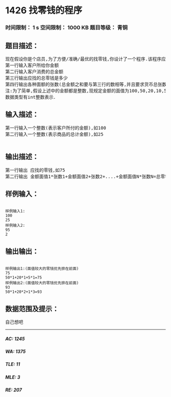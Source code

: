 # 1426 找零钱的程序   
### 时间限制： 1 s     空间限制： 1000 KB     题目等级： 青铜  
## 题目描述：  

<pre>
现在假设你是个店员,为了方便/准确/最优的找零钱,你设计了一个程序.该程序应该实现如下功能:
第一行输入客户所给你金额
第二行输入客户消费的总金额
第三行输出应找的总零钱是多少
第四行输出各种面额的张数(总金额之和要与第三行的数相等,并且要求货币总张数是最少的方案输出)
注:为了简单,假设上述中的金额都是整数,现规定金额的面值为100,50,20,10,5,1元.并且假定客户的金额总是大于所需支付的总金额.
数据类型有int整数表示．
</pre>
  
  
## 输入描述：  

<pre>
第一行输入一个整数(表示客户所付的金额),如100
第二行输入一个整数(表示商品的总计金额),如25
 
</pre>
  
  
## 输出描述：  

<pre>
第一行输出 应找的零钱,如75
第二行输出 金额面值1*张数1+金额面值2+张数2+....+金额面值N*张数N=总零钱数:.(面值较大的零钱优先排在前面，如５０元比２０元大，应排在前面)
</pre>
  
  
## 样例输入：  

<pre><code>
样例输入1:
100
25
样例输入2:
95
2
</code></pre>
  
  
## 输出输出：  

<pre><code>
样例输出1:(面值较大的零钱优先排在前面)
75
50*1+20*1+5*1=75
样例输出2:(面值较大的零钱优先排在前面)
93
50*1+20*2+1*3=93
</code></pre>
  
  
## 数据范围及提示：  

<pre>
自己想吧
</pre>
  
  
***  

##### AC: 1245  
##### WA: 1375  
##### TLE: 11  
##### MLE: 3  
##### RE: 207  
